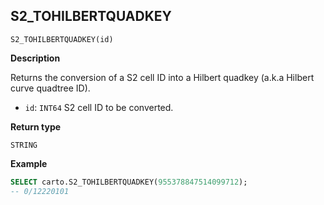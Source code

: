 ## S2_TOHILBERTQUADKEY

```sql:signature
S2_TOHILBERTQUADKEY(id)
```

**Description**

Returns the conversion of a S2 cell ID into a Hilbert quadkey (a.k.a Hilbert curve quadtree ID).

* `id`: `INT64` S2 cell ID to be converted.

**Return type**

`STRING`

**Example**

```sql
SELECT carto.S2_TOHILBERTQUADKEY(955378847514099712);
-- 0/12220101
```
